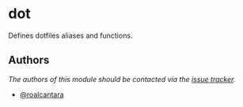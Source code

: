 # dot

Defines dotfiles aliases and functions.

## Authors

*The authors of this module should be contacted via the [issue tracker][1].*

- [@roalcantara](https://github.com/roalcantara)

[1]: [https://github.com/roalcantara/prezto/issues](https://github.com/roalcantara/prezto/issues)
